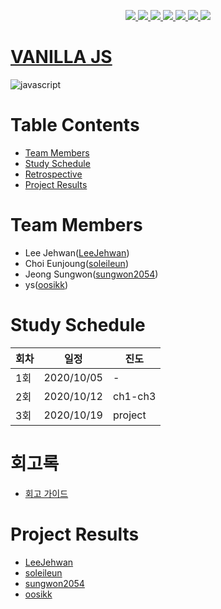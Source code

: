 <p align="center"> 
    <a href="https://circleci.com/gh/Alpha-ka-JS/Vanilla-JS/tree/main">
        <img src="https://circleci.com/gh/Alpha-ka-JS/Vanilla-JS/tree/main.svg?style=svg">
    </a>
    <a href="https://github.com/Alpha-ka-JS/Vanilla-JS/graphs/contributors" alt="Contributors">
        <img src="https://img.shields.io/github/contributors/Alpha-ka-js/Vanilla-JS?&color=brightgreen" />
    </a>
    <a href="#" alt="Languages">
        <img src="https://img.shields.io/github/languages/count/Alpha-ka-JS/Vanilla-JS?&color=brightgreen" />
    </a>
    <a href="#" alt="TopLanguages">
        <img src="https://img.shields.io/github/languages/top/Alpha-ka-JS/Vanilla-JS?&color=brightgreen" />
    </a>
    <a href="#">
        <img src="https://img.shields.io/github/repo-size/Alpha-ka-JS/Vanilla-JS" />
    </a>
    <a href="https://github.com/Alpha-ka-JS/Vanilla-JS/pulse">
        <img src="https://img.shields.io/github/commit-activity/m/Alpha-ka-JS/Vanilla-JS">
    </a>
    <a href="#">
        <img src="https://img.shields.io/github/last-commit/Alpha-ka-JS/Vanilla-JS">
    </a>
</p>

# [VANILLA JS](https://alpha-ka-js.github.io/Vanilla-JS/)

![javascript](https://upload.wikimedia.org/wikipedia/commons/thumb/9/99/Unofficial_JavaScript_logo_2.svg/280px-Unofficial_JavaScript_logo_2.svg.png)

# Table Contents

* [Team Members](#team-members)
* [Study Schedule](#study-schedule)
* [Retrospective](#retrospective)
* [Project Results](#project-result) 

# <a name="team-members"></a>Team Members

* Lee Jehwan([LeeJehwan](https://github.com/LeeJehwan))
* Choi Eunjoung([soleileun](https://github.com/soleileun))
* Jeong Sungwon([sungwon2054](https://github.com/sungwon2054))
* ys([oosikk](https://github.com/oosikk))

# <a name="study-schedule"></a>Study Schedule

회차 | 일정 | 진도
------|------|-----
1회|2020/10/05|-
2회|2020/10/12|ch1-ch3
3회|2020/10/19|project

# <a name="retrospective"></a>회고록

* [회고 가이드](https://alpha-ka-js.github.io/Vanilla-JS/Retrospective/)

# <a name="project-result"></a>Project Results

* [LeeJehwan](https://alpha-ka-js.github.io/Vanilla-JS/LeeJehwan/chrome/clone-project/)
* [soleileun](https://alpha-ka-js.github.io/Vanilla-JS/ChoiEunjoung/chrome/clone-project/)
* [sungwon2054](https://alpha-ka-js.github.io/Vanilla-JS/JeongSungwon/chrome/clone-project/)
* [oosikk](https://alpha-ka-js.github.io/Vanilla-JS/ys/chrome/clone-project/)
